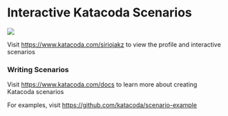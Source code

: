 # Interactive Katacoda Scenarios

[![](http://shields.katacoda.com/katacoda/siriojakz/count.svg)](https://www.katacoda.com/siriojakz "Get your profile on Katacoda.com")

Visit https://www.katacoda.com/siriojakz to view the profile and interactive scenarios

### Writing Scenarios
Visit https://www.katacoda.com/docs to learn more about creating Katacoda scenarios

For examples, visit https://github.com/katacoda/scenario-example
